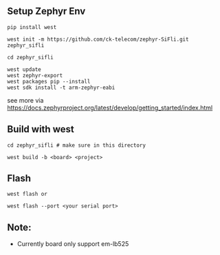 ## Setup Zephyr Env

```
pip install west

west init -m https://github.com/ck-telecom/zephyr-SiFli.git zephyr_sifli

cd zephyr_sifli

west update
west zephyr-export
west packages pip --install
west sdk install -t arm-zephyr-eabi
 ```
see more via https://docs.zephyrproject.org/latest/develop/getting_started/index.html

## Build with west
```
cd zephyr_sifli # make sure in this directory

west build -b <board> <project>
```

## Flash
```
west flash or

west flash --port <your serial port>
```

## Note:
- Currently board only support em-lb525
